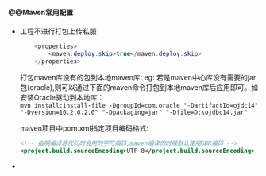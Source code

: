 #### @@Maven常用配置

- 工程不进行打包上传私服

  ```java
      <properties>
          <maven.deploy.skip>true</maven.deploy.skip>
      </properties>
  ```

  打包maven库没有的包到本地maven库: 
  eg: 若是maven中心库没有需要的jar包(oracle),则可以通过下面的maven命令打包到本地maven库后应用即可。如安装Oracle驱动到本地库：  
  `mvn install:install-file -DgroupId=com.oracle "-DartifactId=ojdc14" "-Dversion=10.2.0.2.0" "-Dpackaging=jar" "-Dfile=D:\ojdbc14.jar"`

  maven项目中pom.xml指定项目编码格式:  

  ```xml
  <!-- 指明编译源代码时会用的字符编码,maven编译的时候默认使用GBK编码 -->
  <project.build.sourceEncoding>UTF-8</project.build.sourceEncoding>
  ```

- 

